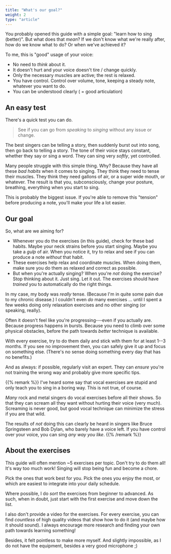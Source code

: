```yaml
---
title: "What's our goal?"
weight: 2
type: "article"
---
```


You probably opened this guide with a simple goal: "learn how to sing (better)". But what does that _mean_? If we don't know what we're really after, how do we know what to do? Or when we've achieved it?

To me, this is "good" usage of your voice:

* No need to _think_ about it.
* It doesn't hurt and your voice doesn't tire / change quickly.
* Only the necessary muscles are active; the rest is relaxed.
* You have control. Control over volume, tone, keeping a steady note, whatever you want to do.
* You can be understood clearly ( = good articulation)

## An easy test

There's a quick test you can do.

> See if you can go from _speaking_ to _singing_ without any issue or change. 

The best singers can be telling a story, then suddenly burst out into song, then go back to telling a story. The tone of their voice stays constant, whether they say or sing a word. They can sing very _softly_, yet controlled.

Many people struggle with this simple thing. Why? Because they have all these _bad habits_ when it comes to singing. They think they need to tense their muscles. They think they need gallons of air, or a super wide mouth, or whatever. The result is that you, subconsciously, change your posture, breathing, everything when you start to sing.

This is probably the biggest issue. If you're able to remove this "tension" before producing a note, you'll make your life a lot easier.

## Our goal

So, what are we aiming for?

* Whenever you do the exercises (in this guide), check for these bad habits. Maybe your neck strains before you start singing. Maybe you take a _gulp_ of air. When you notice it, try to relax and see if you can produce a note _without_ that habit.
* These exercises help relax and coordinate muscles. When doing them, make sure you do them as relaxed and correct as possible.
* But when you're actually singing? When you're _not_ doing the exercise? Stop thinking about it. Just sing. Let it out. The exercises should have _trained_ you to automatically do the right things.

In my case, my body was _really_ tense. (Because I'm in quite some pain due to my chronic disease.) I couldn't even _do_ many exercises ... until I spent a few weeks doing only relaxation exercises and no other singing (or speaking, really).

Often it doesn't feel like you're progressing---even if you actually are. Because progress happens in bursts. Because you need to climb over some physical obstacles, before the path towards _better_ technique is available.

With every exercise, try to do them daily and stick with them for at least 1--3 months. If you see no improvement then, you can safely give it up and focus on something else. (There's no sense doing something every day that has no benefits.)

And as always: if possible, regularly visit an expert. They can _ensure_ you're not training the wrong way and probably give more specific tips.

{{% remark %}}
I've heard some say that vocal exercises are stupid and only teach you to sing in a boring way. This is not true, of course.

_Many_ rock and metal singers do vocal exercises before all their shows. So that they can scream all they want without hurting their voice (very much). Screaming is never good, but good vocal technique can minimize the stress if you are that wild.

The results of _not_ doing this can clearly be heard in singers like Bruce Springsteen and Bob Dylan, who barely have a voice left. If you have control over your voice, you can sing _any way you like_.
{{% /remark %}}

## About the exercises

This guide will often mention ~5 exercises per topic. Don't try to do them all! It's way too much work! Singing will stop being fun and become a chore.

Pick the ones that work best for you. Pick the ones you enjoy the most, or which are easiest to integrate into your daily schedule.

Where possible, I do _sort_ the exercises from beginner to advanced. As such, when in doubt, just start with the first exercise and move down the list.

I also don't provide a video for the exercises. For every exercise, you can find _countless_ of high quality videos that show how to do it (and maybe how it should sound). I always encourage more research and finding your own path towards learning something!

Besides, it felt pointless to make more myself. And slightly impossible, as I do not have the equipment, besides a very good microphone ;)